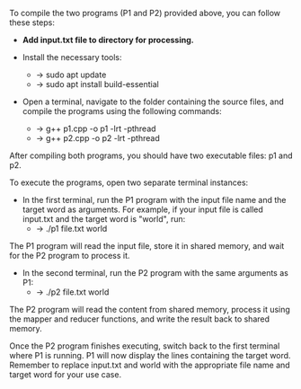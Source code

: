 To compile the two programs (P1 and P2) provided above, you can follow these steps:
- **Add input.txt file to directory for processing.**
  
- Install the necessary tools:

   - ->  sudo apt update
   - -> sudo apt install build-essential

 - Open a terminal, navigate to the folder containing the source files, and compile the programs using the following commands:
   - -> g++ p1.cpp -o p1 -lrt -pthread
   - -> g++ p2.cpp -o p2 -lrt -pthread

After compiling both programs, you should have two executable files: p1 and p2.

To execute the programs, open two separate terminal instances:

 - In the first terminal, run the P1 program with the input file name and the target word as arguments. For example, if your input file is called input.txt and the target word is "world", run:
   - -> ./p1 file.txt world

 The P1 program will read the input file, store it in shared memory, and wait for the P2 program to process it.

 - In the second terminal, run the P2 program with the same arguments as P1:
   - -> ./p2 file.txt world

The P2 program will read the content from shared memory, process it using the mapper and reducer functions, and write the result back to shared memory.

Once the P2 program finishes executing, switch back to the first terminal where P1 is running. P1 will now display the lines containing the target word.
Remember to replace input.txt and world with the appropriate file name and target word for your use case.
